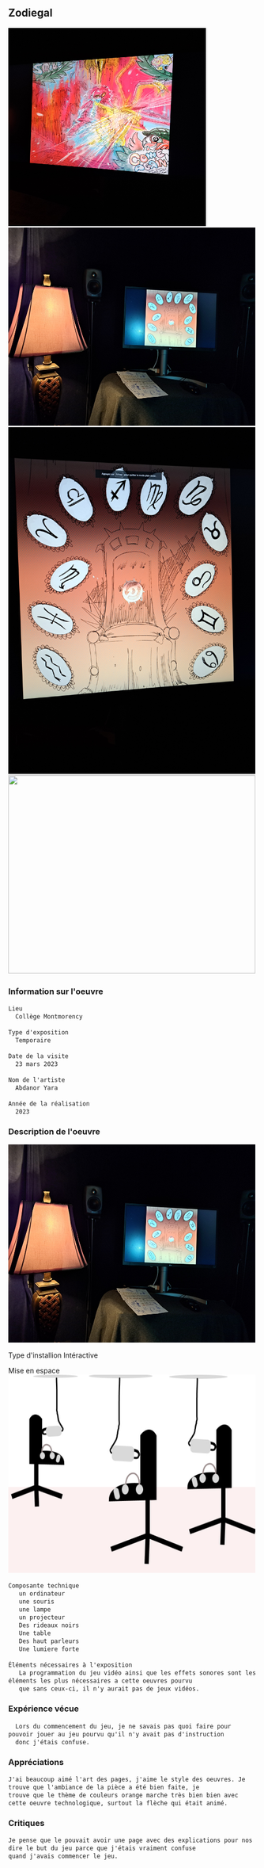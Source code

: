 ## Zodiegal
<img src="https://github.com/Sitmonternna/H23_V13_INSPIRATIONS_YI/blob/main/Mycelium/oeuvre-retenu-photo/art-jeu.jpg" height="400px" width="400px">
<img src="https://github.com/Sitmonternna/H23_V13_INSPIRATIONS_YI/blob/main/Mycelium/oeuvre-retenu-photo/ensemble.jpg" height="400px" width="500px">
<img src="https://github.com/Sitmonternna/H23_V13_INSPIRATIONS_YI/blob/main/Mycelium/oeuvre-retenu-photo/ecran-orange.jpg" height="700px" width="500px">
<img src="https://github.com/Sitmonternna/H23_V13_INSPIRATIONS_YI/blob/main/Mycelium/oeuvre-retenu-photo/lumiere.jpg" height="400px" width="500px">

### Information sur l'oeuvre
    Lieu
      Collège Montmorency
      
    Type d'exposition
      Temporaire
    
    Date de la visite
      23 mars 2023
      
    Nom de l'artiste
      Abdanor Yara
    
    Année de la réalisation
      2023
    
### Description de l'oeuvre

<img src="https://github.com/Sitmonternna/H23_V13_INSPIRATIONS_YI/blob/main/Mycelium/oeuvre-retenu-photo/ensemble.jpg" height="400px" width="500px">

Type d'installion
      Intéractive
      
   
 Mise en espace
    <img src="https://github.com/Sitmonternna/H23_V13_INSPIRATIONS_YI/blob/main/Mycelium/oeuvre-retenu-photo/croquis_oeuvre.jpg" height="400px" width="500px">
   
    Composante technique
       un ordinateur
       une souris 
       une lampe 
       un projecteur 
       Des rideaux noirs
       Une table
       Des haut parleurs
       Une lumiere forte
       
    Éléments nécessaires à l'exposition
       La programmation du jeu vidéo ainsi que les effets sonores sont les éléments les plus nécessaires a cette oeuvres pourvu 
       que sans ceux-ci, il n'y aurait pas de jeux vidéos.
    
### Expérience vécue
      Lors du commencement du jeu, je ne savais pas quoi faire pour pouvoir jouer au jeu pourvu qu'il n'y avait pas d'instruction
      donc j'étais confuse.

### Appréciations
    J'ai beaucoup aimé l'art des pages, j'aime le style des oeuvres. Je trouve que l'ambiance de la pièce a été bien faite, je
    trouve que le thème de couleurs orange marche très bien bien avec cette oeuvre technologique, surtout la flèche qui était animé.

### Critiques
    Je pense que le pouvait avoir une page avec des explications pour nos dire le but du jeu parce que j'étais vraiment confuse
    quand j'avais commencer le jeu.
    
    


